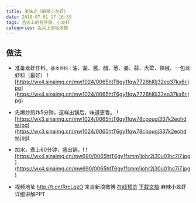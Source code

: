 ```yaml
---
title: 美味之《麻辣小龙虾》
date: 2018-07-01 17:16:59
tags: 舌尖上的程序猿、小龙虾
categories: 舌尖上的程序猿
---
```


## 做法

- 准备龙虾作料，`基本作料：`油、盐、酱、醋、葱、姜、蒜、大荤、辣椒、一包龙虾料（最好）
![https://wx4.sinaimg.cn/mw1024/0065htT6gy1fqw7726hl0j32eo37kx6r.jpg](https://wx4.sinaimg.cn/mw1024/0065htT6gy1fqw7726hl0j32eo37kx6r.jpg)

- 先爆炒煎炸5分钟，这样出锅后，味道更香。
![https://wx3.sinaimg.cn/mw1024/0065htT6gy1fqw78cpougj337k2eohdw.jpg](https://wx3.sinaimg.cn/mw1024/0065htT6gy1fqw78cpougj337k2eohdw.jpg)

- 加水，煮上60分钟，盛出锅，!
![https://wx4.sinaimg.cn/mw690/0065htT6gy1fsmm1iohr2j30u01hc7i7.jpg](https://wx4.sinaimg.cn/mw690/0065htT6gy1fsmm1iohr2j30u01hc7i7.jpg)


- 视频地址
http://t.cn/RrcLqzO 来自新浪微博
 [在线预览](http://218.4.136.114:8866/?furl=http://ydyfcs.epoint.com.cn:8066/H5/Attaches/20180701%20%E5%85%B6%E4%BB%96%E8%B5%84%E6%96%99/mlxlx.pptx)  [下载文档](http://ydyfcs.epoint.com.cn:8066/H5/Attaches/20180701%20%E5%85%B6%E4%BB%96%E8%B5%84%E6%96%99/mlxlx.pptx) 麻辣小龙虾详细讲解PPT
